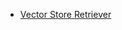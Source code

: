 * [Vector Store Retriever](/integrations/builtin/cluster-nodes/sub-nodes/n8n-nodes-langchain.retrievervectorstore.md)
